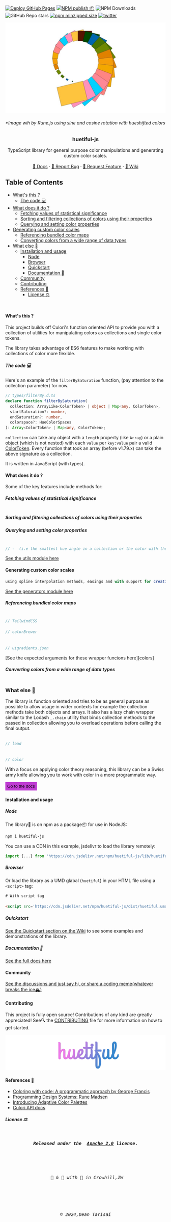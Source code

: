 

[![Deploy GitHub Pages](https://github.com/prjctimg/huetiful/actions/workflows/static.yml/badge.svg?branch=main)](https://github.com/prjctimg/huetiful/actions/workflows/static.yml)
[![NPM publish 📦](https://github.com/prjctimg/huetiful/actions/workflows/npm-publish.yml/badge.svg)](https://github.com/prjctimg/huetiful/actions/workflows/npm-publish.yml)
![NPM Downloads](https://img.shields.io/npm/dt/huetiful-js?style=social&logo=npm&link=https%3A%2F%2Fnpmjs.com%2Fpackage%2Fhuetiful-js%20)
![GitHub Repo stars](https://img.shields.io/github/stars/prjctimg/huetiful?style=social&logo=github)
[![npm minzipped size](https://img.shields.io/bundlephobia/minzip/huetiful-js?style=social)](https://bundlephobia.com/package/huetiful-js)
[![twitter](https://img.shields.io/twitter/follow/deantarisai?style=social)](https://twitter.com/deantarisai)

  <p align='center'>
    <img alt="logo" title="sine_cos_rotation" src="./docs/assets/images/logo.png">
  
  </p>
  <h6>*Image wih by Rune.js using sine and cosine rotation with hueshifted colors</h6>
<h3 align='center'>huetiful-js</h3>

<p align='center'>TypeScript library for general purpose color manipulations and generating custom color scales.
<br>
<br>
 <a href="https://prjctimg.github.io/huetiful">📜 Docs</a>
    ·
    <a href="https://github.com/prjctimg/prjctimg/issues/new?template=---bug-report.md">🐞 Report Bug</a>
    ·
    <a href="https://github.com/prjctimg/huetiful/issues/new?template=---feature-request.md">🍩 Request Feature</a>
    ·
    <a href="https://github.com/prjctimg/huetiful/wiki">🧠 Wiki </a>
</p>

## Table of Contents

<!-- @import "[TOC]" {cmd="toc" depthFrom=3 depthTo=6 orderedList=false} -->

<!-- code_chunk_output -->

  - [What's this ?](#whats-this-)
    - [The code :computer:](#the-code-computer)
  - [What does it do ?](#what-does-it-do-)
    - [Fetching values of statistical significance](#fetching-values-of-statistical-significance)
    - [Sorting and filtering collections of colors using their properties](#sorting-and-filtering-collections-of-colors-using-their-properties)
    - [Querying and setting color properties](#querying-and-setting-color-properties)
  - [Generating custom color scales](#generating-custom-color-scales)
    - [Referencing bundled color maps](#referencing-bundled-color-maps)
    - [Converting colors from a wide range of data types](#converting-colors-from-a-wide-range-of-data-types)
- [What else :thinking:](#what-else-thinking)
  - [Installation and usage](#installation-and-usage)
    - [Node](#node)
    - [Browser](#browser)
    - [Quickstart](#quickstart)
    - [Documentation 📜](#documentation-)
  - [Community](#community)
  - [Contributing](#contributing)
  - [References 🔗](#references-)
    - [License ⚖️](#license-️)

<!-- /code_chunk_output -->



 
<br>

#### What's this ?

This project builds off Culori's function oriented API to provide you with a collection of utilities for manipulating colors as collections and single color tokens.

The library takes advantage of ES6 features to make working with collections of color more flexible.

##### The code :computer:
Here's an example of the `filterBySaturation` function, (pay attention to the collection parameter) for now.

``` ts
// types/filterBy.d.ts
declare function filterBySaturation(
  collection: ArrayLike<ColorToken> | object | Map<any, ColorToken>,
  startSaturation?: number,
  endSaturation?: number,
  colorspace?: HueColorSpaces
): Array<ColorToken> | Map<any, ColorToken>;

```

`collection` can take any object with a `length` property (like `Array`) or a plain object (which is not nested) with each `value` per `key:value` pair a valid [ColorToken][colortoken]. Every function that took an array (before v1.79.x) can take the above signature as a collection.


It is written in JavaScript (with types).


#### What does it do ?

Some of the key features include methods for:

##### Fetching values of statistical significance

```js


```

##### Sorting and filtering collections of colors using their properties

##### Querying and setting color properties

```js

// -  (i.e the smallest hue angle in a collection or the color with the smallest hue angle difference against a specified color).

```

 [See the utils module here][converters]

#### Generating custom color scales 

```js
using spline interpolation methods, easings and with support for creating `closed` color scales for cyclic data,[hueshifted palettes][hueshift],paired schemes.
```

[See the generators module here][generators]

##### Referencing bundled color maps

```js

// TailwindCSS

// colorBrewer


// uigradients.json


```
[See the expected arguments for these wrapper funcions here][colors]


##### Converting colors from a wide range of data types

```js


```

### What else :thinking:

The library is function oriented and tries to be as general purpose as possible to allow usage in wider contexts for example the collection methods take both objects and arrays. It also has a lazy chain wrapper similar to the Lodash `_.chain` utility that binds collection methods to the passed in collection allowing you to overload operations before calling the final output.

```js

// load


// color


```

 With a focus on applying color theory reasoning, this library can be a Swiss army knife allowing you to work with color in a more programmatic way.


<a href='https://prjctimg.github.io/huetiful'><button style='padding:6px;background:#bf3cd3;border:0.1px'>Go to the docs</button></a>
 

#### Installation and usage

##### Node

The library🧾 is on npm as a package📦 for use in NodeJS:

```bash
npm i huetiful-js
```

You can use a CDN in this example, jsdelivr to load the library remotely:

```js
import {...} from 'https://cdn.jsdelivr.net/npm/huetiful-js/lib/huetiful.esm.mjs'

```

##### Browser

Or load the library as a UMD glabal (`huetiful`) in your HTML file using a `<script>` tag:

```html
# With script tag

<script src='https://cdn.jsdelivr.net/npm/huetiful-js/dist/huetiful.umd.js'></script>
```

##### Quickstart

[See the Quickstart section on the Wiki](https://github.com/prjctimg/huetiful/wiki/Quickstart-%F0%9F%8F%81) to see some examples and demonstrations of the library.

##### Documentation 📜

[See the full docs here](https://prjctimg.github.io/huetiful)
<br>

#### Community

[See the discussions and just say hi, or share a coding meme(whatever breaks the ice🏔️)](https://github.com/prjctimg/huetiful/discussions)

#### Contributing

This project is fully open source! Contributions of any kind are greatly appreciated! See🔍 the [CONTRIBUTING](./CONTRIBUTING.md) file for more information on how to get started.

<img alt="logo" title="huetiful-js" src="./docs/assets/images/logo_v1.png">

#### References 🔗

- [Coloring with code: A programmatic approach by George Francis][inspiration-post]
- [Programming Design Systems: Rune Madsen][programming-design-systems]
- [Introducing Adaptive Color Palettes][adaptive-palettes-blog]
- [Culori API docs](https://culorijs.org/api/)

##### License ⚖️

 <pre>
 <h5 align='center'>Released under the  <a href="http://www.apache.org/licenses/LICENSE-2.0">Apache 2.0</a> license.</h5>

 <h6 align='center'> 🧪 & 🔬 with 🥃 in Crowhill,ZW</h6>

 <h6 align='center'>© 2024,Dean Tarisai</h6></pre>

[adaptive-palettes-blog]:[https://www.google.com/url?sa=t&source=web&rct=j&opi=89978449&url=https://medium.com/thinking-design/introducing-adaptive-color-palettes-111b5842fc88&ved=2ahUKEwj5xNSuy-6DAxV8REEAHVKaAMwQFnoECB0QAQ&usg=AOvVaw2ufCwph7oofZCFawA0WPr-]
[generators]:[https://prjctimg.github.io/huetiful/generators.html]
[converters]:[https://prjctimg.github.io/huetiful/utils.html]
[programming-design-systems]:[https://www.google.com/url?sa=t&source=web&rct=j&opi=89978449&url=https://programmingdesignsystems.com/&ved=2ahUKEwi42O3hy-6DAxXqV0EAHTmpCqEQFnoECBsQAQ&usg=AOvVaw0l2PlWPxOi8UrhBYO1mc9q]
[inspiration-post]:[https://tympanus.net/codrops/2021/12/07/coloring-with-code-a-programmatic-approach-to-design/]
[colortoken]:[https://prjctimg.github.io/huetiful/types.html#colortoken]
[hueshift]:[https://prjctimg.github.io/huetiful/generators.html#hueshift]

